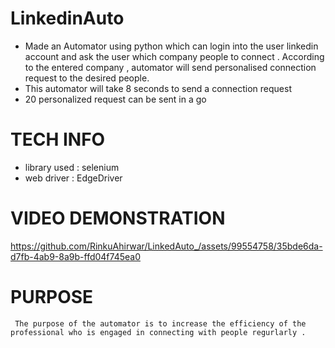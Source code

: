 #    LinkedinAuto
*    Made an Automator using python which can login into the user linkedin account and ask the user which company people to connect .
According to the entered company , automator will send personalised connection request to the desired people.
*    This automator will take 8 seconds to send a connection request
*    20 personalized request can be sent in a go  
     
#    TECH INFO
* library used : selenium 
* web driver   : EdgeDriver

#    VIDEO DEMONSTRATION



https://github.com/RinkuAhirwar/LinkedAuto_/assets/99554758/35bde6da-d7fb-4ab9-8a9b-ffd04f745ea0




     

# PURPOSE
     The purpose of the automator is to increase the efficiency of the professional who is engaged in connecting with people regurlarly .
